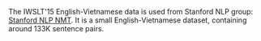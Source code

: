 The IWSLT'15 English-Vietnamese data is used from Stanford NLP group: [Stanford NLP NMT](https://nlp.stanford.edu/projects/nmt/). It is a small English-Vietnamese dataset, containing around 133K sentence pairs.